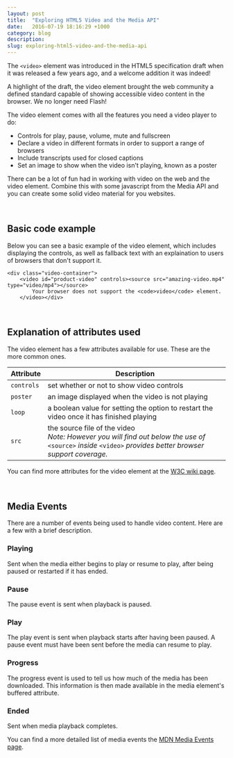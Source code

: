 ```yaml
---
layout: post
title:  "Exploring HTML5 Video and the Media API"
date:   2016-07-19 18:16:29 +1000
category: blog
description:
slug: exploring-html5-video-and-the-media-api
---
```


The `<video>` element was introduced in the HTML5 specification draft when it was released a few years ago, and a welcome addition it was indeed!

A highlight of the draft, the video element brought the web community a defined standard capable of showing accessible video content in the browser. We no longer need Flash!

The video element comes with all the features you need a video player to do:

- Controls for play, pause, volume, mute and fullscreen
- Declare a video in different formats in order to support a range of browsers
- Include transcripts used for closed captions
- Set an image to show when the video isn't playing, known as a poster

There can be a lot of fun had in working with video on the web and the video element. Combine this with some javascript from the Media API and you can create some solid video material for you websites.

<br>

## Basic code example

Below you can see a basic example of the video element, which includes displaying the controls, as well as fallback text with an explaination to users of browsers that don't support it.


    <div class="video-container">
        <video id="product-video" controls><source src="amazing-video.mp4" type="video/mp4"></source>
            Your browser does not support the <code>video</code> element.
        </video></div>

<br>

## Explanation of attributes used

The video element has a few attributes available for use. These are the more common ones.

Attribute     |  Description
------------- | -------------
`controls`    | set whether or not to show video controls
`poster`      | an image displayed when the video is not playing
`loop`        | a boolean value for setting the option to restart the video once it has finished playing
`src`         | the source file of the video <br>_Note: However you will find out below the use of_ `<source>` _inside_ `<video>` _provides better browser support coverage._

You can find more attributes for the video element at the [W3C wiki page](https://www.w3.org/wiki/HTML/Elements/video#HTML_Attributes).

<br>

## Media Events

There are a number of events being used to handle video content. Here are a few with a brief description.

### Playing
Sent when the media either begins to play or resume to play, after being paused or restarted if it has ended.

### Pause
The pause event is sent when playback is paused.

### Play
The play event is sent when playback starts after having been paused. A pause event must have been sent before the media can resume to play.

### Progress
The progress event is used to tell us how much of the media has been downloaded. This information is then made available in the media element's buffered attribute.

### Ended
Sent when media playback completes.

You can find a more detailed list of media events the [MDN Media Events page](https://developer.mozilla.org/en-US/docs/Web/Guide/Events/Media_events).
